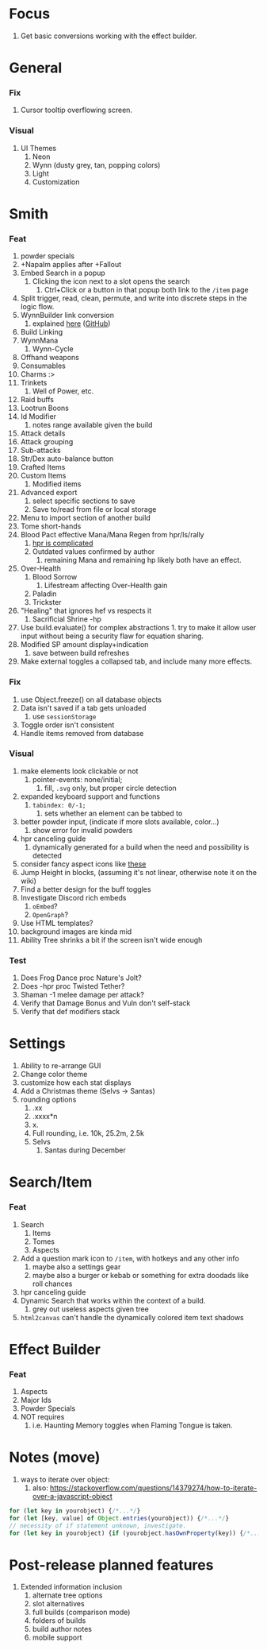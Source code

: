 # Focus
1. Get basic conversions working with the effect builder.
# General
### Fix
1. Cursor tooltip overflowing screen.
### Visual
1. UI Themes
    1. Neon
    2. Wynn (dusty grey, tan, popping colors)
    3. Light
    4. Customization
# Smith
### Feat
1. powder specials
2. +Napalm applies after +Fallout
3. Embed Search in a popup
	1. Clicking the icon next to a slot opens the search
		1. Ctrl+Click or a button in that popup both link to the `/item` page
4. Split trigger, read, clean, permute, and write into discrete steps in the logic flow.
5. WynnBuilder link conversion
	1. explained [here](https://discord.com/channels/819455894890872862/823070794686529577/1393454270594154546) ([GitHub](https://github.com/wynnbuilder/wynnbuilder.github.io/blob/master/ENCODING.md))
6. Build Linking
7. WynnMana
	1. Wynn-Cycle
8. Offhand weapons
9. Consumables
10. Charms :>
11. Trinkets
	1. Well of Power, etc.
12. Raid buffs
13. Lootrun Boons
14. Id Modifier
	1. notes range available given the build
15. Attack details
16. Attack grouping
17. Sub-attacks
18. Str/Dex auto-balance button
19. Crafted Items
20. Custom Items
	1. Modified items
21. Advanced export
	1. select specific sections to save
	2. Save to/read from file or local storage
22. Menu to import section of another build
23. Tome short-hands
24. Blood Pact effective Mana/Mana Regen from hpr/ls/rally
    1. [hpr is complicated](https://forums.wynncraft.com/threads/the-health-regen-formula-has-been-reverse-engineered.292017/)
    1. Outdated values confirmed by author
        1. remaining Mana and remaining hp likely both have an effect.
25. Over-Health
    1. Blood Sorrow
        1. Lifestream affecting Over-Health gain
    2. Paladin
    3. Trickster
26. "Healing" that ignores hef vs respects it
    1. Sacrificial Shrine -hp
27.  Use build.evaluate() for complex abstractions
    1. try to make it allow user input without being a security flaw for equation sharing.
28. Modified SP amount display+indication
    1. save between build refreshes
29. Make external toggles a collapsed tab, and include many more effects.
### Fix
1. use Object.freeze() on all database objects
2. Data isn't saved if a tab gets unloaded
	1. use `sessionStorage`
3. Toggle order isn't consistent
4. Handle items removed from database
### Visual
1. make elements look clickable or not
    1. pointer-events: none/initial;
        1. fill, `.svg` only, but proper circle detection
2. expanded keyboard support and functions
    1. `tabindex: 0/-1;`
        1. sets whether an element can be tabbed to
3. better powder input, (indicate if more slots available, color...)
	1. show error for invalid powders
4. hpr canceling guide
	1. dynamically generated for a build when the need and possibility is detected
5. consider fancy aspect icons like [these](https://discord.com/channels/143852930036924417/296377212939010050/1366799330534756423)
6. Jump Height in blocks, (assuming it's not linear, otherwise note it on the wiki)
7. Find a better design for the buff toggles
8. Investigate Discord rich embeds
    1. `oEmbed`?
    2. `OpenGraph`?
9. Use HTML templates?
10. background images are kinda mid
11. Ability Tree shrinks a bit if the screen isn't wide enough
### Test
1. Does Frog Dance proc Nature's Jolt?
2. Does -hpr proc Twisted Tether?
3. Shaman -1 melee damage per attack?
4. Verify that Damage Bonus and Vuln don't self-stack
5. Verify that def modifiers stack
# Settings
1. Ability to re-arrange GUI
2. Change color theme
3. customize how each stat displays
4. Add a Christmas theme (Selvs -> Santas)
5. rounding options
    1. .xx
    2. .xxxx\*n
    3. x.
    4. Full rounding, i.e. 10k, 25.2m, 2.5k
    5. Selvs
        1. Santas during December
# Search/Item
### Feat
1. Search
	1. Items
	2. Tomes
	3. Aspects
2. Add a question mark icon to `/item`, with hotkeys and any other info
	1. maybe also a settings gear
	2. maybe also a burger or kebab or something for extra doodads like roll chances
3. hpr canceling guide
4. Dynamic Search that works within the context of a build.
	1. grey out useless aspects given tree
5. `html2canvas` can't handle the dynamically colored item text shadows
# Effect Builder
### Feat
1. Aspects
2. Major Ids
3. Powder Specials
4. NOT requires
	1. i.e. Haunting Memory toggles when Flaming Tongue is taken.
# Notes (move)
1. ways to iterate over object:
    1. also: https://stackoverflow.com/questions/14379274/how-to-iterate-over-a-javascript-object
```javascript
for (let key in yourobject) {/*...*/}
for (let [key, value] of Object.entries(yourobject)) {/*...*/}
// necessity of if statement unknown, investigate.
for (let key in yourobject) {if (yourobject.hasOwnProperty(key)) {/*...*/}}
```
# Post-release planned features
1. Extended information inclusion
    1. alternate tree options
    2. slot alternatives
    3. full builds (comparison mode)
    4. folders of builds
    5. build author notes
    6. mobile support
